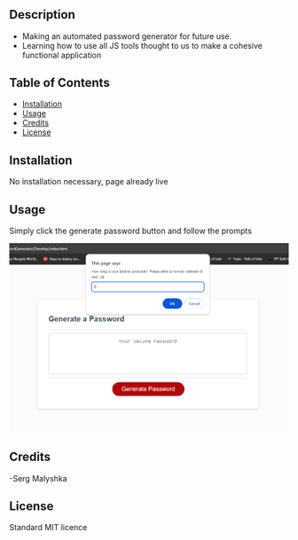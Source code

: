 # <Password Generator>

## Description

- Making an automated password generator for future use.
- Learning how to use all JS tools thought to us to make a cohesive functional application

## Table of Contents

- [Installation](#installation)
- [Usage](#usage)
- [Credits](#credits)
- [License](#license)

## Installation

No installation necessary, page already live

## Usage

Simply click the generate password button and follow the prompts

![alt text](Assets/actual.png)

## Credits

-Serg Malyshka

## License

Standard MIT licence
